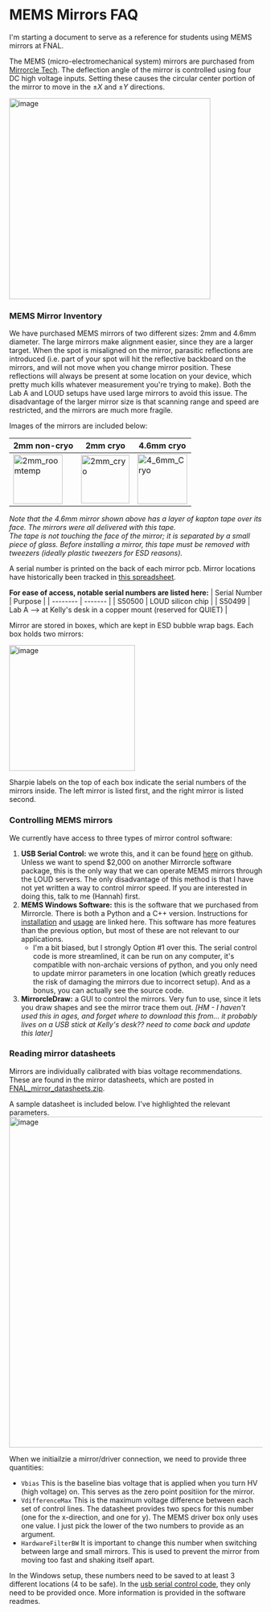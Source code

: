 # MEMS Mirrors FAQ
I'm starting a document to serve as a reference for students using MEMS mirrors at FNAL.

The MEMS (micro-electromechanical system) mirrors are purchased from [Mirrorcle Tech](https://www.mirrorcletech.com/wp/).  The deflection angle of the mirror is controlled using four DC high voltage inputs.  Setting these causes the circular center portion of the mirror to move in the $\pm X$ and $\pm Y$ directions.

<img width="400" alt="image" src="https://github.com/CosmiQuantum/MEMS_docs/assets/80175523/9a0255f7-31a6-41c2-b502-80f7a5c1a3a6">


### MEMS Mirror Inventory
We have purchased MEMS mirrors of two different sizes: 2mm and 4.6mm diameter.  The large mirrors make alignment easier, since they are a larger target.  When the spot is misaligned on the mirror, parasitic reflections are introduced (i.e. part of your spot will hit the reflective backboard on the mirrors, and will not move when you change mirror position.  These reflections will always be present at some location on your device, which pretty much kills whatever measurement you're trying to make).  Both the Lab A and LOUD setups have used large mirrors to avoid this issue.  The disadvantage of the larger mirror size is that scanning range and speed are restricted, and the mirrors are much more fragile.

Images of the mirrors are included below:

| 2mm non-cryo | 2mm cryo | 4.6mm cryo |
| -------- | ------- | -------- |
| <img width="98" alt="2mm_roomtemp" src="https://github.com/CosmiQuantum/MEMS_docs/assets/80175523/768bc744-fba1-444d-816d-5995c2e0a42f">| <img width="96" alt="2mm_cryo" src="https://github.com/CosmiQuantum/MEMS_docs/assets/80175523/680c64cc-0d65-477e-9ec7-d8f4b5113dee">| <img width="99" alt="4_6mm_Cryo" src="https://github.com/CosmiQuantum/MEMS_docs/assets/80175523/d732c35b-cfd0-47bb-a9a3-db2b9a7598e5"> |

*Note that the 4.6mm mirror shown above has a layer of kapton tape over its face.  The mirrors were all delivered with this tape.  
The tape is not touching the face of the mirror; it is separated by a small piece of glass.  Before installing a mirror, this tape must be removed with tweezers 
(ideally plastic tweezers for ESD reasons).*

A serial number is printed on the back of each mirror pcb.  Mirror locations have historically been
tracked in [this spreadsheet](https://docs.google.com/spreadsheets/d/1SfAJXwR_5d47hqugquiN4ruBxzNecHy8UDuXBtk5U1g/edit#gid=0).  

**For ease of access, notable serial numbers are listed here:**
| Serial Number | Purpose |
| -------- | ------- |
| S50500 | LOUD silicon chip |
| S50499 | Lab A --> at Kelly's desk in a copper mount (reserved for QUIET) |

Mirror are stored in boxes, 
which are kept in ESD bubble wrap bags.  Each box holds two mirrors:

<img width="250" alt="image" src="https://github.com/CosmiQuantum/MEMS_docs/assets/80175523/9a70fdf3-5c75-43b1-ac5e-15e93fb56d9e">

Sharpie labels on the top of each box indicate the serial numbers of the mirrors inside.  The left mirror is listed first, and the right mirror is listed second.

### Controlling MEMS mirrors
We currently have access to three types of mirror control software:
1. **USB Serial Control:** we wrote this, and it can be found [here](https://github.com/CosmiQuantum/MEMS_Ctrl) on github. Unless we want to spend $2,000 on another Mirrorcle software package, this is the only way that we can operate MEMS mirrors through the LOUD servers.  The only disadvantage of this method is that I have not yet written a way to control mirror speed.  If you are interested in doing this, talk to me (Hannah) first.
2. **MEMS Windows Software:** this is the software that we purchased from Mirrorcle.  There is both a Python and a C++ version.  Instructions for [installation](https://github.com/CosmiQuantum/MEMS_docs/blob/main/MEMS_mirrors/MEMS_windows_installation.md) and [usage](https://github.com/CosmiQuantum/MEMS_docs/blob/main/MEMS_mirrors/MEMS_windows_quickstart.md) are linked here.  This software has more features than the previous option, but most of these are not relevant to our applications.  
    * I'm a bit biased, but I strongly Option \#1 over this.  The serial control code is more streamlined, it can be run on any computer, it's compatible with non-archaic versions of python, and you only need to update mirror parameters in one location (which greatly reduces the risk of damaging the mirrors due to incorrect setup).  And as a bonus, you can actually see the source code.
4. **MirrorcleDraw:** a GUI to control the mirrors.  Very fun to use, since it lets you draw shapes and see the mirror trace them out. *[HM - I haven't used this in ages, and forget where to download this from... it probably lives on a USB stick at Kelly's desk?? need to come back and update this later]*


### Reading mirror datasheets
Mirrors are individually calibrated with bias voltage recommendations.  These are found in the mirror datasheets, which are posted in
[FNAL_mirror_datasheets.zip](https://github.com/CosmiQuantum/MEMS_docs/blob/main/MEMS_mirrors/FNAL_mirror_datasheets.zip).  

A sample datasheet is included below.  I've highlighted the relevant parameters.
<img width="658" alt="image" src="https://github.com/CosmiQuantum/MEMS_docs/assets/80175523/8fdf0875-aab2-4114-ba21-cded8f157483">

When we initiailzie a mirror/driver connection, we need to provide three quantities:
* `Vbias` This is the baseline bias voltage that is applied when you turn HV (high voltage) on.  This serves as the zero point positiion for the mirror.
* `VdifferenceMax` This is the maximum voltage difference between each set of control lines.  The datasheet provides two specs for this number (one for the x-direction, and one for y).  The MEMS driver box only uses one value.  I just pick the lower of the two numbers to provide as an argument.
* `HardwareFilterBW` It is important to change this number when switching between large and small mirrors.  This is used to prevent the mirror from moving too fast and shaking itself apart.  

In the Windows setup, these numbers need to be saved to at least 3 different locations (4 to be safe).  In the [usb serial control code](https://github.com/CosmiQuantum/MEMS_Ctrl), they only need to be provided once.  More information is provided in the software readmes.




